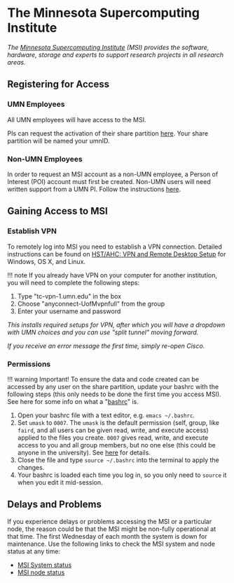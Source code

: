 # The Minnesota Supercomputing Institute

*The [Minnesota Supercomputing Institute](https://www.msi.umn.edu/) (MSI) provides the software, hardware, storage and experts to support research projects in all research areas.*

## Registering for Access

### UMN Employees

All UMN employees will have access to the MSI. 

PIs can request the activation of their share partition [here](https://www.msi.umn.edu/access). Your share partition will be named your umnID. 

### Non-UMN Employees

In order to request an MSI account as a non-UMN employee, a Person of Interest (POI) account must first be created. Non-UMN users will need written support from a UMN PI. Follow the instructions [here](https://www.msi.umn.edu/support/faq/how-do-i-get-person-interest-poi-designation). 


## Gaining Access to MSI


### Establish VPN

To remotely log into MSI you need to establish a VPN connection. Detailed instructions can be found on [HST/AHC: VPN and Remote Desktop Setup](https://it.umn.edu/services-technologies/how-tos/hstahc-vpn-remote-desktop-setup) for Windows, OS X, and Linux.

!!! note
	If you already have VPN on your computer for another institution, you will need to complete the following steps:

1. Type "tc-vpn-1.umn.edu" in the box
2. Choose "anyconnect-UofMvpnfull" from the group
3. Enter your username and password

*This installs required setups for VPN, after which you will have a dropdown with UMN choices and you can use "split tunnel" moving forward.*

*If you receive an error message the first time, simply re-open Cisco.*

### Permissions

!!! warning 
	Important!
	To ensure the data and code created can be accessed by any user on the share partition, update your bashrc with the following steps (this only needs to be done the first time you access MSI). See here for some info on what a "[bashrc](https://www.journaldev.com/41479/bashrc-file-in-linux)" is.

1.  Open your bashrc file with a text editor, e.g. `emacs ~/.bashrc`.
2.  Set `umask` to `0007`. The `umask` is the default permission (self, group, like `faird`, and all users can be given read, write, and execute access) applied to the files you create. `0007` gives read, write, and execute access to you and all group members, but no one else (this could be anyone in the university). See [here](https://wintelguy.com/umask-calc.pl) for details.
3.  Close the file and type `source ~/.bashrc` into the terminal to apply the changes.
4.  Your bashrc is loaded each time you log in, so you only need to `source` it when you edit it mid-session.

## Delays and Problems

If you experience delays or problems accessing the MSI or a particular node, the reason could be that the MSI might be non-fully operational at that time. The first Wednesday of each month the system is down for maintenance. Use the following links to check the MSI system and node status at any time:

- [MSI System status](https://status.msi.umn.edu/)
- [MSI node status](https://umgcdownload.msi.umn.edu/website/slurmnodes/index.html)
